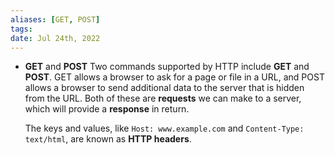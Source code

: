 ```yaml
---
aliases: [GET, POST]
tags: 
date: Jul 24th, 2022
---
```

- **GET** and **POST**
	Two commands supported by HTTP include **GET** and **POST**. GET allows a browser to ask for a page or file in a URL, and POST allows a browser to send additional data to the server that is hidden from the URL. Both of these are **requests** we can make to a server, which will provide a **response** in return.
	
	The keys and values, like `Host: www.example.com` and `Content-Type: text/html`, are known as **HTTP headers**.
